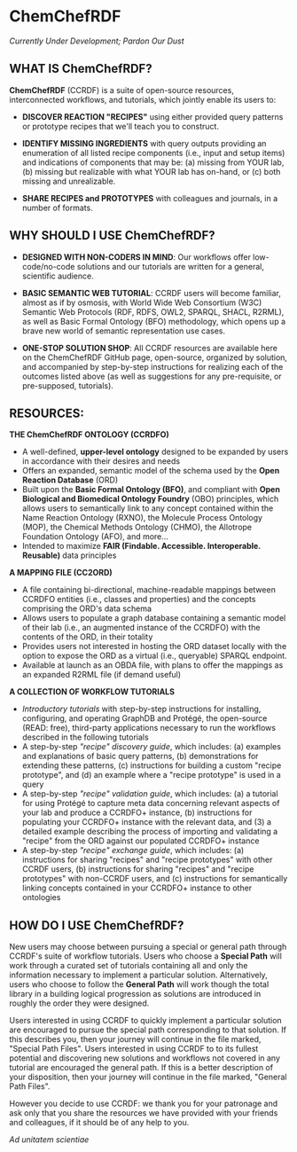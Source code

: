 # ChemChefRDF

*Currently Under Development; Pardon Our Dust*


## WHAT IS ChemChefRDF?

**ChemChefRDF** (CCRDF) is a suite of open-source resources, interconnected workflows, and tutorials, which jointly enable its users to:

+ **DISCOVER REACTION "RECIPES"** using either provided query patterns or prototype recipes that we'll teach you to construct.

+ **IDENTIFY MISSING INGREDIENTS** with query outputs providing an enumeration of all listed recipe components (i.e., input and setup items) and indications of components that may be: (a) missing from YOUR lab, (b) missing but realizable with what YOUR lab has on-hand, or (c) both missing and unrealizable.

+ **SHARE RECIPES and PROTOTYPES** with colleagues and journals, in a number of formats. 


## WHY SHOULD I USE ChemChefRDF?

+ **DESIGNED WITH NON-CODERS IN MIND**: Our workflows offer low-code/no-code solutions and our tutorials are written for a general, scientific audience.

+ **BASIC SEMANTIC WEB TUTORIAL**: CCRDF users will become familiar, almost as if by osmosis, with World Wide Web Consortium (W3C) Semantic Web Protocols (RDF, RDFS, OWL2, SPARQL, SHACL, R2RML), as well as Basic Formal Ontology (BFO) methodology, which opens up a brave new world of semantic representation use cases.

+ **ONE-STOP SOLUTION SHOP**: All CCRDF resources are available here on the ChemChefRDF GitHub page, open-source, organized by solution, and accompanied by step-by-step instructions for realizing each of the outcomes listed above (as well as suggestions for any pre-requisite, or pre-supposed, tutorials).


## RESOURCES:

**THE ChemChefRDF ONTOLOGY (CCRDFO)**
  - A well-defined, **upper-level ontology** designed to be expanded by users in accordance with their desires and needs
  - Offers an expanded, semantic model of the schema used by the **Open Reaction Database** (ORD)
  - Built upon the **Basic Formal Ontology (BFO)**, and compliant with **Open Biological and Biomedical Ontology Foundry** (OBO) principles, which allows users to semantically link to any concept contained within the Name Reaction Ontology (RXNO), the Molecule Process Ontology (MOP), the Chemical Methods Ontology (CHMO), the Allotrope Foundation Ontology (AFO), and more...
  - Intended to maximize **FAIR (Findable. Accessible. Interoperable. Reusable)** data principles

**A MAPPING FILE (CC2ORD)**
  - A file containing bi-directional, machine-readable mappings between CCRDFO entities (i.e., classes and properties) and the concepts comprising the ORD's data schema
  - Allows users to populate a graph database containing a semantic model of their lab (i.e., an augmented instance of the CCRDFO) with the contents of the ORD, in their totality 
  - Provides users not interested in hosting the ORD dataset locally with the option to expose the ORD as a virtual (i.e., queryable) SPARQL endpoint.
  - Available at launch as an OBDA file, with plans to offer the mappings as an expanded R2RML file (if demand useful)

**A COLLECTION OF WORKFLOW TUTORIALS**
  - *Introductory tutorials* with step-by-step instructions for installing, configuring, and operating GraphDB and Protégé, the open-source (READ: free), third-party applications necessary to run the workflows described in the following tutorials
  - A step-by-step *"recipe" discovery guide*, which includes: (a) examples and explanations of basic query patterns, (b) demonstrations for extending these patterns, (c) instructions for building a custom "recipe prototype", and (d) an example where a "recipe prototype" is used in a query
  - A step-by-step *"recipe" validation guide*, which includes: (a) a tutorial for using Protégé to capture meta data concerning relevant aspects of your lab and produce a CCRDFO+ instance, (b) instructions for populating your CCRDFO+ instance with the relevant data, and (3) a detailed example describing the process of importing and validating a "recipe" from the ORD against our populated CCRDFO+ instance  
  - A step-by-step *"recipe" exchange guide*, which includes: (a) instructions for sharing "recipes" and "recipe prototypes" with other CCRDF users, (b) instructions for sharing "recipes" and "recipe prototypes" with non-CCRDF users, and (c) instructions for semantically linking concepts contained in your CCRDFO+ instance to other ontologies   


## HOW DO I USE ChemChefRDF?
New users may choose between pursuing a special or general path through CCRDF's suite of workflow tutorials.
Users who choose a **Special Path** will work through a curated set of tutorials containing all and only the information necessary to implement a particular solution. 
Alternatively, users who choose to follow the **General Path** will work though the total library in a building logical progression as solutions are introduced in roughly the order they were designed.

Users interested in using CCRDF to quickly implement a particular solution are encouraged to pursue the special path corresponding to that solution. If this describes you, then your journey will continue in the file marked, "Special Path Files".
Users interested in using CCRDF to to its fullest potential and discovering new solutions and workflows not covered in any tutorial are encouraged the general path.
If this is a better description of your disposition, then your journey will continue in the file marked, "General Path Files".


However you decide to use CCRDF: we thank you for your patronage and ask only that you share the resources we have provided with your friends and colleagues, if it should be of any help to you. 


*Ad unitatem scientiae*

